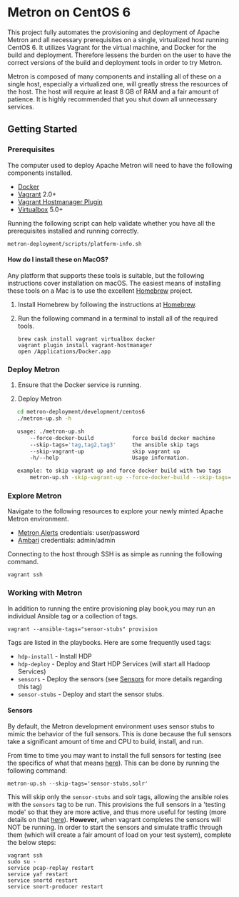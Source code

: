 <!--
Licensed to the Apache Software Foundation (ASF) under one
or more contributor license agreements.  See the NOTICE file
distributed with this work for additional information
regarding copyright ownership.  The ASF licenses this file
to you under the Apache License, Version 2.0 (the
"License"); you may not use this file except in compliance
with the License.  You may obtain a copy of the License at

    http://www.apache.org/licenses/LICENSE-2.0

Unless required by applicable law or agreed to in writing, software
distributed under the License is distributed on an "AS IS" BASIS,
WITHOUT WARRANTIES OR CONDITIONS OF ANY KIND, either express or implied.
See the License for the specific language governing permissions and
limitations under the License.
-->
Metron on CentOS 6
==================================

This project fully automates the provisioning and deployment of Apache Metron and all necessary prerequisites on a single, virtualized host running CentOS 6.
It utilizes Vagrant for the virtual machine, and Docker for the build and deployment.  Therefore lessens the burden on the user to have the correct versions of the build and deployment tools in order to try Metron.

Metron is composed of many components and installing all of these on a single host, especially a virtualized one, will greatly stress the resources of the host.   The host will require at least 8 GB of RAM and a fair amount of patience.  It is highly recommended that you shut down all unnecessary services.

Getting Started
---------------

### Prerequisites

The computer used to deploy Apache Metron will need to have the following components installed.

 - [Docker](https://www.docker.com/community-edition)
 - [Vagrant](https://www.vagrantup.com) 2.0+
 - [Vagrant Hostmanager Plugin](https://github.com/devopsgroup-io/vagrant-hostmanager)
 - [Virtualbox](https://virtualbox.org) 5.0+

Running the following script can help validate whether you have all the prerequisites installed and running correctly.

  ```
  metron-deployment/scripts/platform-info.sh
  ```

#### How do I install these on MacOS?

Any platform that supports these tools is suitable, but the following instructions cover installation on macOS.  The easiest means of installing these tools on a Mac is to use the excellent [Homebrew](http://brew.sh/) project.

1. Install Homebrew by following the instructions at [Homebrew](http://brew.sh/).

1. Run the following command in a terminal to install all of the required tools.

    ```
    brew cask install vagrant virtualbox docker 
    vagrant plugin install vagrant-hostmanager
    open /Applications/Docker.app
    ```

### Deploy Metron

1. Ensure that the Docker service is running.

1. Deploy Metron

 ```bash
    cd metron-deployment/development/centos6
    ./metron-up.sh -h
 ```
 ```bash   
    usage: ./metron-up.sh
        --force-docker-build            force build docker machine
        --skip-tags='tag,tag2,tag3'     the ansible skip tags
        --skip-vagrant-up               skip vagrant up
        -h/--help                       Usage information.

    example: to skip vagrant up and force docker build with two tags
        metron-up.sh -skip-vagrant-up --force-docker-build --skip-tags='solr,sensors'
 ```
    
### Explore Metron

Navigate to the following resources to explore your newly minted Apache Metron environment.

* [Metron Alerts](http://node1:4201) credentials: user/password
* [Ambari](http://node1:8080) credentials: admin/admin

Connecting to the host through SSH is as simple as running the following command.
```
vagrant ssh
```

### Working with Metron

In addition to running the entire provisioning play book,you may run an individual Ansible tag or a collection of tags.

```
vagrant --ansible-tags="sensor-stubs" provision
```

Tags are listed in the playbooks.  Here are some frequently used tags:
+ `hdp-install` - Install HDP
+ `hdp-deploy` - Deploy and Start HDP Services (will start all Hadoop Services)
+ `sensors` - Deploy the sensors (see [Sensors](#sensors) for more details regarding this tag)
+ `sensor-stubs` - Deploy and start the sensor stubs.

#### Sensors

By default, the Metron development environment uses sensor stubs to mimic the behavior of the full sensors.  This is done because the full sensors take a significant amount of time and CPU to build, install, and run.

From time to time you may want to install the full sensors for testing (see the specifics of what that means [here](../../ansible/playbooks/sensor_install.yml)).  This can be done by running the following command:

```
metron-up.sh --skip-tags='sensor-stubs,solr'
```

This will skip only the `sensor-stubs` and solr tags, allowing the ansible roles with the `sensors` tag to be run.  This provisions the full sensors in a 'testing mode' so that they are more active, and thus more useful for testing (more details on that [here](../../ansible/roles/sensor-test-mode/)).  **However**, when vagrant completes the sensors will NOT be running.  In order to start the sensors and simulate traffic through them (which will create a fair amount of load on your test system), complete the below steps:

```
vagrant ssh
sudo su -
service pcap-replay restart
service yaf restart
service snortd restart
service snort-producer restart
```

